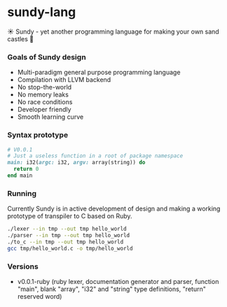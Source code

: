 # sundy-lang
☀️ Sundy - yet another programming language for making your own sand castles 👑

### Goals of Sundy design

* Multi-paradigm general purpose programming language
* Compilation with LLVM backend
* No stop-the-world
* No memory leaks
* No race conditions
* Developer friendly
* Smooth learning curve

### Syntax prototype

```ruby
# V0.0.1
# Just a useless function in a root of package namespace
main: i32(argc: i32, argv: array(string)) do
  return 0
end main
```

### Running

Currently Sundy is in active development of design and making a working prototype of transpiler to C based on Ruby.

```sh
./lexer --in tmp --out tmp hello_world
./parser --in tmp --out tmp hello_world
./to_c --in tmp --out tmp hello_world
gcc tmp/hello_world.c -o tmp/hello_world
```

### Versions

* v0.0.1-ruby (ruby lexer, documentation generator and parser, function "main", blank "array", "i32" and "string" type definitions, "return" reserved word)